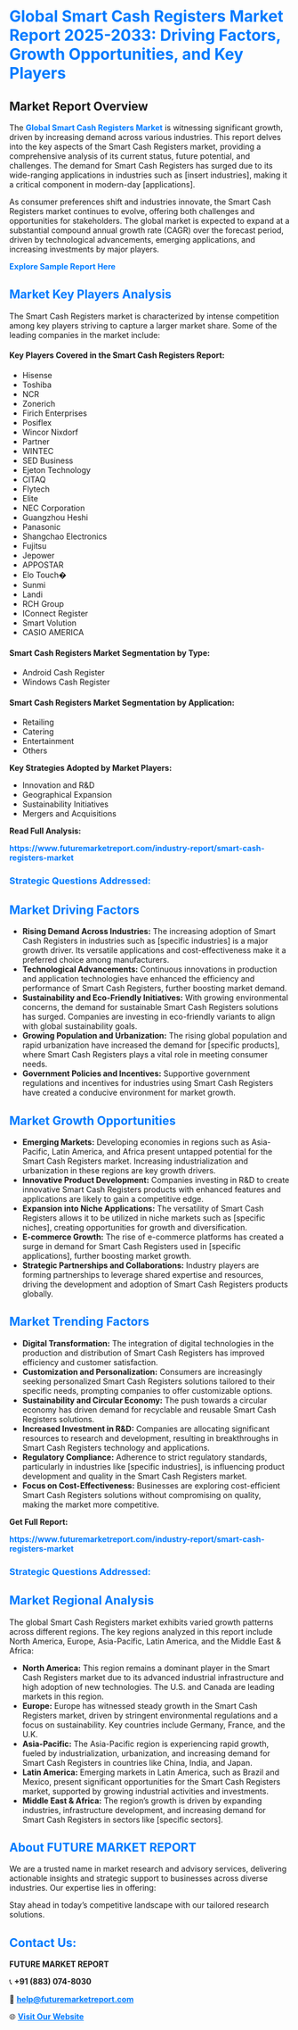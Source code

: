<h1 style="color: #007BFF;">Global Smart Cash Registers Market Report 2025-2033: Driving Factors, Growth Opportunities, and Key Players</h1>

<section id="overview">
<h2>Market Report Overview</h2>
<p>The <a href="https://www.futuremarketreport.com/industry-report/smart-cash-registers-market" style="color: #007BFF; text-decoration: none;"><strong>Global Smart Cash Registers Market</strong></a> is witnessing significant growth, driven by increasing demand across various industries. This report delves into the key aspects of the Smart Cash Registers market, providing a comprehensive analysis of its current status, future potential, and challenges. The demand for Smart Cash Registers has surged due to its wide-ranging applications in industries such as [insert industries], making it a critical component in modern-day [applications].</p>
<p>As consumer preferences shift and industries innovate, the Smart Cash Registers market continues to evolve, offering both challenges and opportunities for stakeholders. The global market is expected to expand at a substantial compound annual growth rate (CAGR) over the forecast period, driven by technological advancements, emerging applications, and increasing investments by major players.</p>
</section>

<section id="overview">
<p><a href="https://www.futuremarketreport.com/request-sample/reportId=97044" style="color: #007BFF; text-decoration: none;"><strong>Explore Sample Report Here</strong></a></p>
</section>

<section id="key-players">
<h2 style="color: #007BFF;">Market Key Players Analysis</h2>
<p>The Smart Cash Registers market is characterized by intense competition among key players striving to capture a larger market share. Some of the leading companies in the market include:</p>
<h4>Key Players Covered in the Smart Cash Registers Report:</h4>
<ul><li>Hisense</li><li>Toshiba</li><li>NCR</li><li>Zonerich</li><li>Firich Enterprises</li><li>Posiflex</li><li>Wincor Nixdorf</li><li>Partner</li><li>WINTEC</li><li>SED Business</li><li>Ejeton Technology</li><li>CITAQ</li><li>Flytech</li><li>Elite</li><li>NEC Corporation</li><li>Guangzhou Heshi</li><li>Panasonic</li><li>Shangchao Electronics</li><li>Fujitsu</li><li>Jepower</li><li>APPOSTAR</li><li>Elo Touch�</li><li>Sunmi</li><li>Landi</li><li>RCH Group</li><li>IConnect Register</li><li>Smart Volution</li><li>CASIO AMERICA</li></ul>
<h4>Smart Cash Registers Market Segmentation by Type:</h4>
<ul><li>Android Cash Register</li><li>Windows Cash Register</li></ul>

<h4>Smart Cash Registers Market Segmentation by Application:</h4>
<ul><li>Retailing</li><li>Catering</li><li>Entertainment</li><li>Others</li></ul>
<p><strong>Key Strategies Adopted by Market Players:</strong></p>
<ul>
<li>Innovation and R&D</li>
<li>Geographical Expansion</li>
<li>Sustainability Initiatives</li>
<li>Mergers and Acquisitions</li>
</ul>
</section>

<section>
<p><strong>Read Full Analysis: </strong></p><a href="https://www.futuremarketreport.com/industry-report/smart-cash-registers-market" style="color: #007BFF; text-decoration: none;"><strong>https://www.futuremarketreport.com/industry-report/smart-cash-registers-market</strong></a>
<h3 style="color: #007BFF;">Strategic Questions Addressed:</h3>
</section>

<section id="driving-factors">
<h2 style="color: #007BFF;">Market Driving Factors</h2>
<ul>
<li><strong>Rising Demand Across Industries:</strong> The increasing adoption of Smart Cash Registers in industries such as [specific industries] is a major growth driver. Its versatile applications and cost-effectiveness make it a preferred choice among manufacturers.</li>
<li><strong>Technological Advancements:</strong> Continuous innovations in production and application technologies have enhanced the efficiency and performance of Smart Cash Registers, further boosting market demand.</li>
<li><strong>Sustainability and Eco-Friendly Initiatives:</strong> With growing environmental concerns, the demand for sustainable Smart Cash Registers solutions has surged. Companies are investing in eco-friendly variants to align with global sustainability goals.</li>
<li><strong>Growing Population and Urbanization:</strong> The rising global population and rapid urbanization have increased the demand for [specific products], where Smart Cash Registers plays a vital role in meeting consumer needs.</li>
<li><strong>Government Policies and Incentives:</strong> Supportive government regulations and incentives for industries using Smart Cash Registers have created a conducive environment for market growth.</li>
</ul>
</section>

<section id="growth-opportunities">
<h2 style="color: #007BFF;">Market Growth Opportunities</h2>
<ul>
<li><strong>Emerging Markets:</strong> Developing economies in regions such as Asia-Pacific, Latin America, and Africa present untapped potential for the Smart Cash Registers market. Increasing industrialization and urbanization in these regions are key growth drivers.</li>
<li><strong>Innovative Product Development:</strong> Companies investing in R&D to create innovative Smart Cash Registers products with enhanced features and applications are likely to gain a competitive edge.</li>
<li><strong>Expansion into Niche Applications:</strong> The versatility of Smart Cash Registers allows it to be utilized in niche markets such as [specific niches], creating opportunities for growth and diversification.</li>
<li><strong>E-commerce Growth:</strong> The rise of e-commerce platforms has created a surge in demand for Smart Cash Registers used in [specific applications], further boosting market growth.</li>
<li><strong>Strategic Partnerships and Collaborations:</strong> Industry players are forming partnerships to leverage shared expertise and resources, driving the development and adoption of Smart Cash Registers products globally.</li>
</ul>
</section>

<section id="trending-factors">
<h2 style="color: #007BFF;">Market Trending Factors</h2>
<ul>
<li><strong>Digital Transformation:</strong> The integration of digital technologies in the production and distribution of Smart Cash Registers has improved efficiency and customer satisfaction.</li>
<li><strong>Customization and Personalization:</strong> Consumers are increasingly seeking personalized Smart Cash Registers solutions tailored to their specific needs, prompting companies to offer customizable options.</li>
<li><strong>Sustainability and Circular Economy:</strong> The push towards a circular economy has driven demand for recyclable and reusable Smart Cash Registers solutions.</li>
<li><strong>Increased Investment in R&D:</strong> Companies are allocating significant resources to research and development, resulting in breakthroughs in Smart Cash Registers technology and applications.</li>
<li><strong>Regulatory Compliance:</strong> Adherence to strict regulatory standards, particularly in industries like [specific industries], is influencing product development and quality in the Smart Cash Registers market.</li>
<li><strong>Focus on Cost-Effectiveness:</strong> Businesses are exploring cost-efficient Smart Cash Registers solutions without compromising on quality, making the market more competitive.</li>
</ul>
</section>

<section>
<p><strong>Get Full Report: </strong></p><a href="https://www.futuremarketreport.com/industry-report/smart-cash-registers-market" style="color: #007BFF; text-decoration: none;"><strong>https://www.futuremarketreport.com/industry-report/smart-cash-registers-market</strong></a>
<h3 style="color: #007BFF;">Strategic Questions Addressed:</h3>
</section>


<section id="regional-analysis">
<h2 style="color: #007BFF;">Market Regional Analysis</h2>
<p>The global Smart Cash Registers market exhibits varied growth patterns across different regions. The key regions analyzed in this report include North America, Europe, Asia-Pacific, Latin America, and the Middle East & Africa:</p>
<ul>
<li><strong>North America:</strong> This region remains a dominant player in the Smart Cash Registers market due to its advanced industrial infrastructure and high adoption of new technologies. The U.S. and Canada are leading markets in this region.</li>
<li><strong>Europe:</strong> Europe has witnessed steady growth in the Smart Cash Registers market, driven by stringent environmental regulations and a focus on sustainability. Key countries include Germany, France, and the U.K.</li>
<li><strong>Asia-Pacific:</strong> The Asia-Pacific region is experiencing rapid growth, fueled by industrialization, urbanization, and increasing demand for Smart Cash Registers in countries like China, India, and Japan.</li>
<li><strong>Latin America:</strong> Emerging markets in Latin America, such as Brazil and Mexico, present significant opportunities for the Smart Cash Registers market, supported by growing industrial activities and investments.</li>
<li><strong>Middle East & Africa:</strong> The region’s growth is driven by expanding industries, infrastructure development, and increasing demand for Smart Cash Registers in sectors like [specific sectors].</li>
</ul>
</section>

<footer>
<h2 style="color: #007BFF;">About FUTURE MARKET REPORT</h2>
<p>We are a trusted name in market research and advisory services, delivering actionable insights and strategic support to businesses across diverse industries. Our expertise lies in offering:</p>

<p>Stay ahead in today’s competitive landscape with our tailored research solutions.</p>

<h2 style="color: #007BFF;">Contact Us:</h2>
<p><strong>FUTURE MARKET REPORT</strong></p>
<p>📞 <strong>+91 (883) 074-8030</strong></p>
<p>📧 <strong><a href="mailto:help@futuremarketreport.com" style="color: #007BFF;">help@futuremarketreport.com</a></strong></p>
<p>🌐 <strong><a href="https://www.futuremarketreport.com/" style="color: #007BFF;">Visit Our Website</a></strong></p>
</footer>